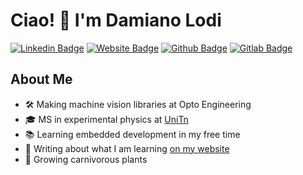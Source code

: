 # Ciao! :wave: I'm Damiano Lodi

<a href="https://www.linkedin.com/in/damiano-lodi/"><img src="https://img.shields.io/badge/Damiano Lodi-0077B5?style=for-the-badge&logo=linkedin&logoColor=white" alt="Linkedin Badge" title="Linkedin Badge"/></a> <a href="https://www.damianolodi.com/"><img src="https://img.shields.io/badge/damianolodi.com-27AE60?style=for-the-badge&logo=googlechrome&logoColor=white" alt="Website Badge" title="Website Badge"/></a> <a href="https://github.com/damianolodi"><img src="https://img.shields.io/badge/damianolodi-black?style=for-the-badge&logo=github&logoColor=white" alt="Github Badge" title="Github Badge"/></a> <a href="https://gitlab.com/damianolodi"><img src="https://img.shields.io/badge/damianolodi-orange?style=for-the-badge&logo=gitlab&logoColor=white" alt="Gitlab Badge" title="Gitlab Badge"/></a>

<!-- 

Update with email when created

<a href="mailto:info@..."><img src="https://img.shields.io/badge/@damianolodi-red?style=for-the-badge&logo=gmail&logoColor=white" alt="Gmail Badge" title="Gmail Badge"/></a>

-->

## About Me

- :hammer_and_wrench: Making machine vision libraries at Opto Engineering
- :mortar_board: MS in experimental physics at [UniTn](https://www.unitn.it/en)
- :books: Learning embedded development in my free time
- :memo: Writing about what I am learning [on my website](https://www.damianolodi.com/)
- :seedling: Growing carnivorous plants
